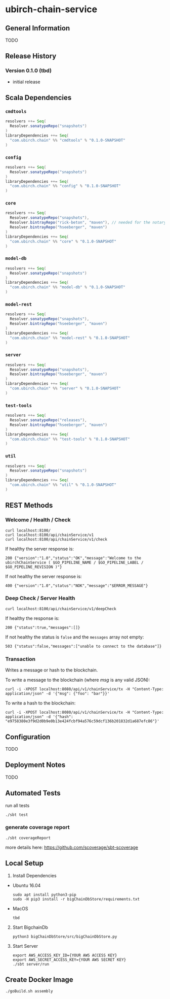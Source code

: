 # ubirch-chain-service

## General Information

TODO


## Release History

### Version 0.1.0 (tbd)

* initial release


## Scala Dependencies

### `cmdtools`

```scala
resolvers ++= Seq(
  Resolver.sonatypeRepo("snapshots")
)
libraryDependencies ++= Seq(
  "com.ubirch.chain" %% "cmdtools" % "0.1.0-SNAPSHOT"
)
```

### `config`

```scala
resolvers ++= Seq(
  Resolver.sonatypeRepo("snapshots")
)
libraryDependencies ++= Seq(
  "com.ubirch.chain" %% "config" % "0.1.0-SNAPSHOT"
)
```

### `core`

```scala
resolvers ++= Seq(
  Resolver.sonatypeRepo("snapshots"),
  Resolver.bintrayRepo("rick-beton", "maven"), // needed for the notary-client
  Resolver.bintrayRepo("hseeberger", "maven")
)
libraryDependencies ++= Seq(
  "com.ubirch.chain" %% "core" % "0.1.0-SNAPSHOT"
)
```

### `model-db`

```scala
resolvers ++= Seq(
  Resolver.sonatypeRepo("snapshots")
)
libraryDependencies ++= Seq(
  "com.ubirch.chain" %% "model-db" % "0.1.0-SNAPSHOT"
)
```

### `model-rest`

```scala
resolvers ++= Seq(
  Resolver.sonatypeRepo("snapshots"),
  Resolver.bintrayRepo("hseeberger", "maven")
)
libraryDependencies ++= Seq(
  "com.ubirch.chain" %% "model-rest" % "0.1.0-SNAPSHOT"
)
```

### `server`

```scala
resolvers ++= Seq(
  Resolver.sonatypeRepo("snapshots"),
  Resolver.bintrayRepo("hseeberger", "maven")
)
libraryDependencies ++= Seq(
  "com.ubirch.chain" %% "server" % "0.1.0-SNAPSHOT"
)
```

### `test-tools`

```scala
resolvers ++= Seq(
  Resolver.sonatypeRepo("releases"),
  Resolver.bintrayRepo("hseeberger", "maven")
)
libraryDependencies ++= Seq(
  "com.ubirch.chain" %% "test-tools" % "0.1.0-SNAPSHOT"
)
```

### `util`

```scala
resolvers ++= Seq(
  Resolver.sonatypeRepo("snapshots")
)
libraryDependencies ++= Seq(
  "com.ubirch.chain" %% "util" % "0.1.0-SNAPSHOT"
)
```


## REST Methods

### Welcome / Health / Check

    curl localhost:8100/
    curl localhost:8100/api/chainService/v1
    curl localhost:8100/api/chainService/v1/check

If healthy the server response is:

    200 {"version":"1.0","status":"OK","message":"Welcome to the ubirchChainService ( $GO_PIPELINE_NAME / $GO_PIPELINE_LABEL / $GO_PIPELINE_REVISION )"}

If not healthy the server response is:

    400 {"version":"1.0","status":"NOK","message":"$ERROR_MESSAGE"}

### Deep Check / Server Health

    curl localhost:8100/api/chainService/v1/deepCheck

If healthy the response is:

    200 {"status":true,"messages":[]}

If not healthy the status is `false` and the `messages` array not empty:

    503 {"status":false,"messages":["unable to connect to the database"]}

### Transaction

Writes a message or hash to the blockchain.

To write a message to the blockchain (where _msg_ is any valid JSON):

    curl -i -XPOST localhost:8080/api/v1/chainService/tx -H "Content-Type: application/json" -d '{"msg": {"foo": "bar"}}'

To write a hash to the blockchain:

    curl -i -XPOST localhost:8080/api/v1/chainService/tx -H "Content-Type: application/json" -d '{"hash": "e9758380e3f9d2d0b9e0b13e424fcbf94a576c59dcf136b201832d1a687efc86"}'


## Configuration

TODO


## Deployment Notes

TODO


## Automated Tests

run all tests

    ./sbt test

### generate coverage report

    ./sbt coverageReport

more details here: https://github.com/scoverage/sbt-scoverage


## Local Setup

1. Install Dependencies

  * Ubuntu 16.04
    ```
    sudo apt install python3-pip
    sudo -H pip3 install -r bigChainDbStore/requirements.txt
    ```

  * MacOS
    ```
    tbd
    ```

2. Start BigchainDb

    ```
    python3 bigChainDbStore/src/bigChainDbStore.py
    ```

3. Start Server

    ```
    export AWS_ACCESS_KEY_ID={YOUR AWS ACCESS KEY}
    export AWS_SECRET_ACCESS_KEY={YOUR AWS SECRET KEY}
    ./sbt server/run
    ```


## Create Docker Image

    ./goBuild.sh assembly
